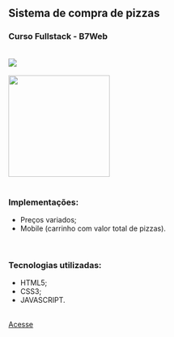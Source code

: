 ## Sistema de compra de pizzas
### Curso Fullstack - B7Web
<br/>
<div>
    <img src="assets/to_readme/pc.gif">
<div><br>

<div>
    <img width="200" src="assets/to_readme/mobile.gif">
<div>
<br/>

### Implementações:

- Preços variados;
- Mobile (carrinho com valor total de pizzas).

<br/>

### Tecnologias utilizadas:

- HTML5;
- CSS3;
- JAVASCRIPT.
<br/><br/>

[Acesse]( https://victor-rafael.github.io/Compra-de-pizzas/)